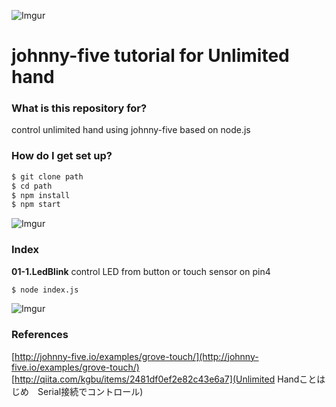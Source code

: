 ![Imgur](http://i.imgur.com/aJfFBV7.png)
# johnny-five tutorial for Unlimited hand #

### What is this repository for? 
control unlimited hand using johnny-five based on node.js

### How do I get set up? ###

```sh
$ git clone path
$ cd path
$ npm install
$ npm start
```
![Imgur](http://i.imgur.com/aJfFBV7.png)
### Index ###
**01-1.LedBlink** 
control LED from button or touch sensor on pin4  
```sh
$ node index.js
```  

![Imgur](http://i.imgur.com/aJfFBV7.png)  

### References ###
[http://johnny-five.io/examples/grove-touch/](http://johnny-five.io/examples/grove-touch/)  
[http://qiita.com/kgbu/items/2481df0ef2e82c43e6a7](Unlimited Handことはじめ　Serial接続でコントロール)